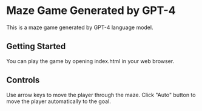 # Maze Game Generated by GPT-4

This is a maze game generated by GPT-4 language model.

## Getting Started

You can play the game by opening index.html in your web browser.

## Controls

Use arrow keys to move the player through the maze. Click "Auto" button to move the player automatically to the goal.
